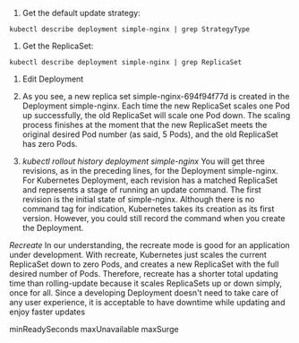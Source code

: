 1. Get the default update strategy:

```kubectl describe deployment simple-nginx | grep StrategyType```

1. Get the ReplicaSet:

```kubectl describe deployment simple-nginx | grep ReplicaSet```

1. Edit Deployment

1. As you see, a new replica set simple-nginx-694f94f77d is created in the Deployment simple-nginx. Each time the new ReplicaSet scales one Pod up successfully, the old ReplicaSet will scale one Pod down. The scaling process
finishes at the moment that the new ReplicaSet meets the original desired Pod number (as said, 5 Pods), and the old ReplicaSet has zero Pods.

1. *kubectl rollout history deployment simple-nginx* You will get three revisions, as in the preceding lines, for the Deployment
simple-nginx. For Kubernetes Deployment, each revision has a matched
ReplicaSet and represents a stage of running an update command. The first
revision is the initial state of simple-nginx. Although there is no command tag
for indication, Kubernetes takes its creation as its first version. However, you
could still record the command when you create the Deployment.

*Recreate*
In our understanding, the recreate mode is good for an application under development.
With recreate, Kubernetes just scales the current ReplicaSet down to zero Pods, and
creates a new ReplicaSet with the full desired number of Pods. Therefore, recreate has a
shorter total updating time than rolling-update because it scales ReplicaSets up or down
simply, once for all. Since a developing Deployment doesn't need to take care of any user
experience, it is acceptable to have downtime while updating and enjoy faster updates

minReadySeconds
maxUnavailable
maxSurge